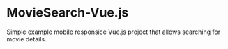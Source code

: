 # MovieSearch-Vue.js

Simple example mobile responsice Vue.js project that allows searching for movie details.
